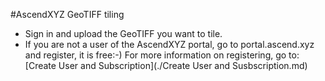 #AscendXYZ GeoTIFF tiling

* Sign in and upload the GeoTIFF you want to tile. 
* If you are not a user of the AscendXYZ portal, go to portal.ascend.xyz and register, it is free:-) For more information on registering, go to: [Create User and Subscription](./Create User and Susbscription.md)
